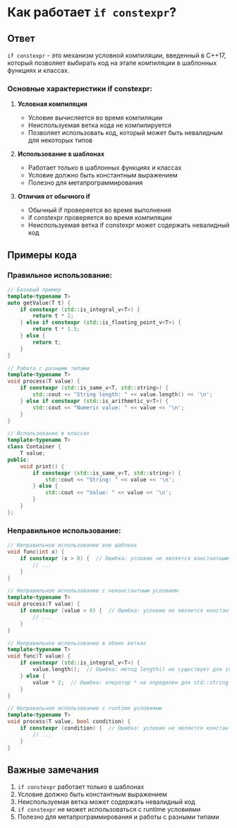 # Как работает `if constexpr`?

## Ответ
`if constexpr` - это механизм условной компиляции, введенный в C++17, который позволяет выбирать код на этапе компиляции в шаблонных функциях и классах.

### Основные характеристики if constexpr:

1. **Условная компиляция**
   - Условие вычисляется во время компиляции
   - Неиспользуемая ветка кода не компилируется
   - Позволяет использовать код, который может быть невалидным для некоторых типов

2. **Использование в шаблонах**
   - Работает только в шаблонных функциях и классах
   - Условие должно быть константным выражением
   - Полезно для метапрограммирования

3. **Отличия от обычного if**
   - Обычный if проверяется во время выполнения
   - if constexpr проверяется во время компиляции
   - Неиспользуемая ветка if constexpr может содержать невалидный код

## Примеры кода

### Правильное использование:

```cpp
// Базовый пример
template<typename T>
auto getValue(T t) {
    if constexpr (std::is_integral_v<T>) {
        return t * 2;
    } else if constexpr (std::is_floating_point_v<T>) {
        return t * 1.5;
    } else {
        return t;
    }
}

// Работа с разными типами
template<typename T>
void process(T value) {
    if constexpr (std::is_same_v<T, std::string>) {
        std::cout << "String length: " << value.length() << '\n';
    } else if constexpr (std::is_arithmetic_v<T>) {
        std::cout << "Numeric value: " << value << '\n';
    }
}

// Использование в классах
template<typename T>
class Container {
    T value;
public:
    void print() {
        if constexpr (std::is_same_v<T, std::string>) {
            std::cout << "String: " << value << '\n';
        } else {
            std::cout << "Value: " << value << '\n';
        }
    }
};
```

### Неправильное использование:

```cpp
// Неправильное использование вне шаблона
void func(int x) {
    if constexpr (x > 0) {  // Ошибка: условие не является константным выражением
        // ...
    }
}

// Неправильное использование с неконстантным условием
template<typename T>
void process(T value) {
    if constexpr (value > 0) {  // Ошибка: условие не является константным выражением
        // ...
    }
}

// Неправильное использование в обеих ветках
template<typename T>
void func(T value) {
    if constexpr (std::is_integral_v<T>) {
        value.length();  // Ошибка: метод length() не существует для int
    } else {
        value * 2;  // Ошибка: оператор * не определен для std::string
    }
}

// Неправильное использование с runtime условиями
template<typename T>
void process(T value, bool condition) {
    if constexpr (condition) {  // Ошибка: условие не является константным выражением
        // ...
    }
}
```

## Важные замечания
1. `if constexpr` работает только в шаблонах
2. Условие должно быть константным выражением
3. Неиспользуемая ветка может содержать невалидный код
4. `if constexpr` не может использоваться с runtime условиями
5. Полезно для метапрограммирования и работы с разными типами 